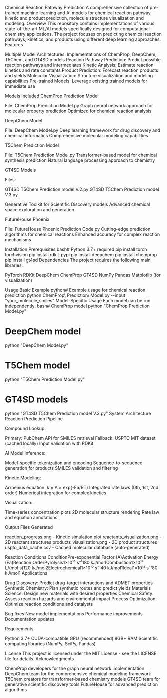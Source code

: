 Chemical Reaction Pathway Prediction
A comprehensive collection of pre-trained machine learning and AI models for chemical reaction pathway kinetic and product prediction, molecule structure visualization and modeling.
Overview
This repository contains implementations of various state-of-the-art ML/AI models specifically designed for computational chemistry applications. The project focuses on predicting chemical reaction pathways, kinetics, and products using different deep learning approaches.
Features

Multiple Model Architectures: Implementations of ChemProp, DeepChem, T5Chem, and GT4SD models
Reaction Pathway Prediction: Predict possible reaction pathways and intermediates
Kinetic Analysis: Estimate reaction kinetics and rate constants
Product Prediction: Forecast reaction products and yields
Molecular Visualization: Structure visualization and modeling capabilities
Pre-trained Models: Leverage existing trained models for immediate use

Models Included
ChemProp Prediction Model

File: ChemProp Prediction Model.py
Graph neural network approach for molecular property prediction
Optimized for chemical reaction analysis

DeepChem Model

File: DeepChem Model.py
Deep learning framework for drug discovery and chemical informatics
Comprehensive molecular modeling capabilities

T5Chem Prediction Model

File: T5Chem Prediction Model.py
Transformer-based model for chemical synthesis prediction
Natural language processing approach to chemistry

GT4SD Models

Files:

GT4SD T5Chem Prediction model V.2.py
GT4SD T5Chem Prediction model V.3.py


Generative Toolkit for Scientific Discovery models
Advanced chemical space exploration and generation

FutureHouse Phoenix

File: FutureHouse Phoenix Prediction Code.py
Cutting-edge prediction algorithms for chemical reactions
Enhanced accuracy for complex reaction mechanisms

Installation
Prerequisites
bash# Python 3.7+ required
pip install torch torchvision
pip install rdkit-pypi
pip install deepchem
pip install chemprop
pip install gt4sd
Dependencies
The project requires the following main libraries:

PyTorch
RDKit
DeepChem
ChemProp
GT4SD
NumPy
Pandas
Matplotlib (for visualization)

Usage
Basic Example
python# Example usage for chemical reaction prediction
python ChemProp\ Prediction\ Model.py --input "your_molecule_smiles"
Model-Specific Usage
Each model can be run independently:
bash# ChemProp model
python "ChemProp Prediction Model.py"

# DeepChem model
python "DeepChem Model.py"

# T5Chem model
python "T5Chem Prediction Model.py"

# GT4SD models
python "GT4SD T5Chem Prediction model V.3.py"
System Architecture
Reaction Prediction Pipeline

Compound Lookup:

Primary: PubChem API for SMILES retrieval
Fallback: USPTO MIT dataset (cached locally)
Input validation with RDKit


AI Model Inference:

Model-specific tokenization and encoding
Sequence-to-sequence generation for products
SMILES validation and filtering


Kinetic Modeling:

Arrhenius equation: k = A × exp(-Ea/RT)
Integrated rate laws (0th, 1st, 2nd order)
Numerical integration for complex kinetics


Visualization:

Time-series concentration plots
2D molecular structure rendering
Rate law and equation annotations



Output Files Generated

reaction_progress.png - Kinetic simulation plot
reactants_visualization.png - 2D reactant structures
products_visualization.png - 2D product structures
uspto_data_cache.csv - Cached molecular database (auto-generated)

Reaction Conditions
ConditionPre-exponential Factor (A)Activation Energy (Ea)Reaction OrderPyrolysis1×10¹⁵ s⁻¹180 kJ/mol1Combustion1×10¹⁴ L/(mol·s)120 kJ/mol2Electrochemical1×10¹⁰ s⁻¹40 kJ/mol1Ideal1×10¹² s⁻¹80 kJ/mol1
Applications

Drug Discovery: Predict drug-target interactions and ADMET properties
Synthetic Chemistry: Plan synthetic routes and predict yields
Materials Science: Design new materials with desired properties
Chemical Safety: Assess reaction hazards and environmental impact
Process Optimization: Optimize reaction conditions and catalysts

Bug fixes
New model implementations
Performance improvements
Documentation updates

Requirements

Python 3.7+
CUDA-compatible GPU (recommended)
8GB+ RAM
Scientific computing libraries (NumPy, SciPy, Pandas)

License
This project is licensed under the MIT License - see the LICENSE file for details.
Acknowledgments

ChemProp developers for the graph neural network implementation
DeepChem team for the comprehensive chemical modeling framework
T5Chem creators for transformer-based chemistry models
GT4SD team for generative scientific discovery tools
FutureHouse for advanced prediction algorithms
